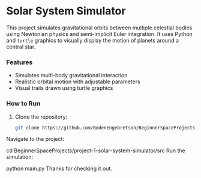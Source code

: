 # Solar System Simulator

This project simulates gravitational orbits between multiple celestial bodies using Newtonian physics and semi-implicit Euler integration. It uses Python and `turtle` graphics to visually display the motion of planets around a central star.

### Features
- Simulates multi-body gravitational interaction
- Realistic orbital motion with adjustable parameters
- Visual trails drawn using turtle graphics

### How to Run
1. Clone the repository:
   ```bash
   git clone https://github.com/BodenEngebretson/BeginnerSpaceProjects.git
Navigate to the project:


cd BeginnerSpaceProjects/project-1-solar-system-simulator/src
Run the simulation:


python main.py
Thanks for checking it out.
